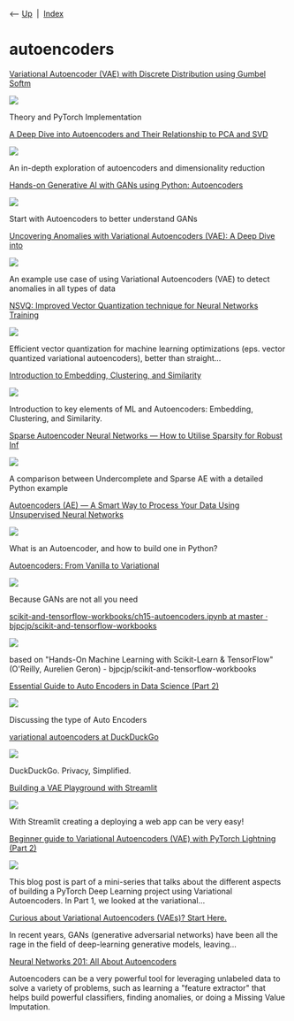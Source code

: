 <div class="nav">

⟵ [Up](index.html)  \|  [Index](index.html)

</div>

# autoencoders

<div class="cards">

<div class="card">

<div class="card-title">

[Variational Autoencoder (VAE) with Discrete Distribution using Gumbel
Softm](https://towardsdatascience.com/variational-autoencoder-vae-with-discrete-distribution-using-gumbel-softmax-b3f749b3417e?source=rss----7f60cf5620c9---4)

</div>

<div class="card-image">

[![](https://miro.medium.com/v2/resize:fit:640/1*IB22-8qoNpIITYqKA034lQ.png)](https://towardsdatascience.com/variational-autoencoder-vae-with-discrete-distribution-using-gumbel-softmax-b3f749b3417e?source=rss----7f60cf5620c9---4)

</div>

Theory and PyTorch Implementation

</div>

<div class="card">

<div class="card-title">

[A Deep Dive into Autoencoders and Their Relationship to PCA and
SVD](https://towardsdatascience.com/a-deep-dive-into-autoencoders-and-their-relationship-to-pca-and-svd-97e37c81898a)

</div>

<div class="card-image">

[![](https://miro.medium.com/v2/resize:fit:1079/1*kjJq1sntQLluYvrn7bXFUA.jpeg)](https://towardsdatascience.com/a-deep-dive-into-autoencoders-and-their-relationship-to-pca-and-svd-97e37c81898a)

</div>

An in-depth exploration of autoencoders and dimensionality reduction

</div>

<div class="card">

<div class="card-title">

[Hands-on Generative AI with GANs using Python:
Autoencoders](https://medium.com/towards-data-science/hands-on-generative-ai-with-gans-using-python-autoencoders-c77232b402fc)

</div>

<div class="card-image">

[![](https://miro.medium.com/v2/da:true/resize:fit:1200/0*1Sd8PSZCmbPTizb8)](https://medium.com/towards-data-science/hands-on-generative-ai-with-gans-using-python-autoencoders-c77232b402fc)

</div>

Start with Autoencoders to better understand GANs

</div>

<div class="card">

<div class="card-title">

[Uncovering Anomalies with Variational Autoencoders (VAE): A Deep Dive
into](https://towardsdatascience.com/uncovering-anomalies-with-variational-autoencoders-vae-a-deep-dive-into-the-world-of-1b2bce47e2e9?source=rss----7f60cf5620c9---4)

</div>

<div class="card-image">

[![](https://miro.medium.com/v2/da:true/resize:fit:1200/0*M_N58YhhzOwbzxJz)](https://towardsdatascience.com/uncovering-anomalies-with-variational-autoencoders-vae-a-deep-dive-into-the-world-of-1b2bce47e2e9?source=rss----7f60cf5620c9---4)

</div>

An example use case of using Variational Autoencoders (VAE) to detect
anomalies in all types of data

</div>

<div class="card">

<div class="card-title">

[NSVQ: Improved Vector Quantization technique for Neural Networks
Training](https://towardsdatascience.com/improving-vector-quantization-in-vector-quantized-variational-autoencoders-vq-vae-915f5814b5ce)

</div>

<div class="card-image">

[![](https://miro.medium.com/v2/da:true/resize:fit:1200/0*mQbE21i6fsfqpU3L)](https://towardsdatascience.com/improving-vector-quantization-in-vector-quantized-variational-autoencoders-vq-vae-915f5814b5ce)

</div>

Efficient vector quantization for machine learning optimizations (eps.
vector quantized variational autoencoders), better than straight…

</div>

<div class="card">

<div class="card-title">

[Introduction to Embedding, Clustering, and
Similarity](https://towardsdatascience.com/introduction-to-embedding-clustering-and-similarity-11dd80b00061)

</div>

<div class="card-image">

[![](https://miro.medium.com/v2/da:true/resize:fit:1200/0*aKGHxGmlyyA1kO6y)](https://towardsdatascience.com/introduction-to-embedding-clustering-and-similarity-11dd80b00061)

</div>

Introduction to key elements of ML and Autoencoders: Embedding,
Clustering, and Similarity.

</div>

<div class="card">

<div class="card-title">

[Sparse Autoencoder Neural Networks — How to Utilise Sparsity for Robust
Inf](https://towardsdatascience.com/sparse-autoencoder-neural-networks-how-to-utilise-sparsity-for-robust-information-encoding-6aa9ff542bc9)

</div>

<div class="card-image">

[![](https://miro.medium.com/v2/resize:fit:940/1*1-gz-jCEEnE4XALIUUKVEQ.png)](https://towardsdatascience.com/sparse-autoencoder-neural-networks-how-to-utilise-sparsity-for-robust-information-encoding-6aa9ff542bc9)

</div>

A comparison between Undercomplete and Sparse AE with a detailed Python
example

</div>

<div class="card">

<div class="card-title">

[Autoencoders (AE) — A Smart Way to Process Your Data Using Unsupervised
Neural Networks](https://link.medium.com/Mv5y1iN5Tob)

</div>

<div class="card-image">

[![](https://miro.medium.com/v2/resize:fit:1200/1*JgMGbqdPXCpDjfbQWzyAzQ.png)](https://link.medium.com/Mv5y1iN5Tob)

</div>

What is an Autoencoder, and how to build one in Python?

</div>

<div class="card">

<div class="card-title">

[Autoencoders: From Vanilla to
Variational](https://towardsdatascience.com/autoencoders-from-vanilla-to-variational-6f5bb5537e4a?source=rss----7f60cf5620c9---4)

</div>

<div class="card-image">

[![](https://miro.medium.com/v2/resize:fit:1200/1*2n7b1cjwcLzLS12dVf_HuA.png)](https://towardsdatascience.com/autoencoders-from-vanilla-to-variational-6f5bb5537e4a?source=rss----7f60cf5620c9---4)

</div>

Because GANs are not all you need

</div>

<div class="card">

<div class="card-title">

[scikit-and-tensorflow-workbooks/ch15-autoencoders.ipynb at master ·
bjpcjp/scikit-and-tensorflow-workbooks](https://github.com/bjpcjp/scikit-and-tensorflow-workbooks/blob/master/ch15-autoencoders.ipynb)

</div>

<div class="card-image">

[![](https://repository-images.githubusercontent.com/89253020/f05d4100-6839-11eb-8595-9c797a965b17)](https://github.com/bjpcjp/scikit-and-tensorflow-workbooks/blob/master/ch15-autoencoders.ipynb)

</div>

based on "Hands-On Machine Learning with Scikit-Learn & TensorFlow"
(O'Reilly, Aurelien Geron) - bjpcjp/scikit-and-tensorflow-workbooks

</div>

<div class="card">

<div class="card-title">

[Essential Guide to Auto Encoders in Data Science (Part
2)](https://heartbeat.comet.ml/essential-guide-to-auto-encoders-in-data-science-part-2-431c3d069f90)

</div>

<div class="card-image">

[![](https://miro.medium.com/v2/da:true/resize:fit:624/1*wA8dPd7OrhiUnH9KuheiWQ.gif)](https://heartbeat.comet.ml/essential-guide-to-auto-encoders-in-data-science-part-2-431c3d069f90)

</div>

Discussing the type of Auto Encoders

</div>

<div class="card">

<div class="card-title">

[variational autoencoders at
DuckDuckGo](https://duckduckgo.com/?ia=web&q=variational+autoencoders&t=canonical)

</div>

<div class="card-image">

[![](https://duckduckgo.com/assets/icons/meta/DDG-icon_256x256.png)](https://duckduckgo.com/?ia=web&q=variational+autoencoders&t=canonical)

</div>

DuckDuckGo. Privacy, Simplified.

</div>

<div class="card">

<div class="card-title">

[Building a VAE Playground with
Streamlit](https://towardsdatascience.com/building-a-vae-playground-with-streamlit-aa88a3394c04?source=rss----7f60cf5620c9---4)

</div>

<div class="card-image">

[![](https://miro.medium.com/v2/da:true/resize:fit:928/1*bf-CUFfd2qoyOcw_XDeaRA.gif)](https://towardsdatascience.com/building-a-vae-playground-with-streamlit-aa88a3394c04?source=rss----7f60cf5620c9---4)

</div>

With Streamlit creating a deploying a web app can be very easy!

</div>

<div class="card">

<div class="card-title">

[Beginner guide to Variational Autoencoders (VAE) with PyTorch Lightning
(Part
2)](https://towardsdatascience.com/beginner-guide-to-variational-autoencoders-vae-with-pytorch-lightning-part-2-6b79ad697c79?source=rss----7f60cf5620c9---4)

</div>

<div class="card-image">

[![](https://miro.medium.com/v2/da:true/resize:fit:1200/0*eFzoUZatvbK4m3zK)](https://towardsdatascience.com/beginner-guide-to-variational-autoencoders-vae-with-pytorch-lightning-part-2-6b79ad697c79?source=rss----7f60cf5620c9---4)

</div>

This blog post is part of a mini-series that talks about the different
aspects of building a PyTorch Deep Learning project using Variational
Autoencoders. In Part 1, we looked at the variational…

</div>

<div class="card">

<div class="card-title">

[Curious about Variational Autoencoders (VAEs)? Start
Here.](https://towardsdatascience.com/curious-about-variational-autoencoders-vaes-start-here-ab212fc2dd54?source=rss----7f60cf5620c9---4)

</div>

In recent years, GANs (generative adversarial networks) have been all
the rage in the field of deep-learning generative models, leaving…

</div>

<div class="card">

<div class="card-title">

[Neural Networks 201: All About
Autoencoders](https://www.kdnuggets.com/2019/11/all-about-autoencoders.html)

</div>

Autoencoders can be a very powerful tool for leveraging unlabeled data
to solve a variety of problems, such as learning a "feature extractor"
that helps build powerful classifiers, finding anomalies, or doing a
Missing Value Imputation.

</div>

</div>
